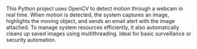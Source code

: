 This Python project uses OpenCV to detect motion through a webcam in real time. When motion is detected, the system captures an image, highlights the moving object, and sends an email alert with the image attached. To manage system resources efficiently, it also automatically cleans up saved images using multithreading. Ideal for basic surveillance or security automation.